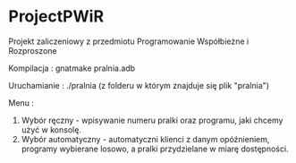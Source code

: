 # ProjectPWiR
Projekt zaliczeniowy z przedmiotu Programowanie Współbieżne i Rozproszone

Kompilacja :
gnatmake pralnia.adb
 
Uruchamianie :
./pralnia (z folderu w którym znajduje się plik "pralnia")

Menu :
1. Wybór ręczny - wpisywanie numeru pralki oraz programu, jaki chcemy użyć w konsolę.
2. Wybór automatyczny - automatyczni klienci z danym opóźnieniem, programy wybierane losowo, a pralki przydzielane w miarę dostępności.
